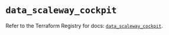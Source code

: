 # `data_scaleway_cockpit`

Refer to the Terraform Registry for docs: [`data_scaleway_cockpit`](https://registry.terraform.io/providers/scaleway/scaleway/2.59.0/docs/data-sources/cockpit).
